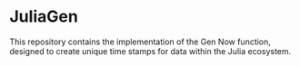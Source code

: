 # JuliaGen
This repository contains the implementation of the Gen Now function, designed to create unique time stamps for data within the Julia ecosystem. 
